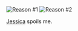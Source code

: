 <img src="http://threebrothers.org/brendan/blog/good-reasons-to-work-from-home/reason1.jpg" alt="Reason #1" />

<img src="http://threebrothers.org/brendan/blog/good-reasons-to-work-from-home/reason2.jpg" alt="Reason #2" />

<a href="http://jeskybera.blogspot.com">Jessica</a> spoils me.
